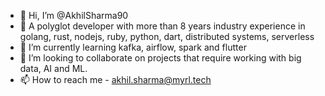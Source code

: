 - 👋 Hi, I’m @AkhilSharma90
- 👀 A polyglot developer with more than 8 years industry experience in golang, rust, nodejs, ruby, python, dart, distributed systems, serverless
- 🌱 I’m currently learning kafka, airflow, spark and flutter
- 💞️ I’m looking to collaborate on projects that require working with big data, AI and ML.
- 📫 How to reach me - akhil.sharma@myrl.tech

<!---
AkhilSharma90/AkhilSharma90 is a ✨ special ✨ repository because its `README.md` (this file) appears on your GitHub profile.
You can click the Preview link to take a look at your changes.
--->
